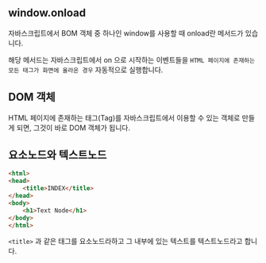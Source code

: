 ## window.onload

자바스크립트에서 BOM 객체 중 하나인 window를 사용할 때 onload란 메서드가 있습니다.

해당 메서드는 자바스크립트에서 on 으로 시작하는 이벤트들을 `HTML 페이지에 존재하는 모든 태그가 화면에 올라온 경우` 자동적으로 실행합니다.

## DOM 객체

HTML 페이지에 존재하는 태그(Tag)를 자바스크립트에서 이용할 수 있는 객체로 만들게 되면, 그것이 바로 DOM 객체가 됩니다.

## 요소노드와 텍스트노드

```html
<html>
<head>
    <title>INDEX</title>
</head>
<body>
    <h1>Text Node</h1>
</body>
</html>
```

`<title>` 과 같은 태그를 요소노드라하고 그 내부에 있는 텍스트를 텍스트노드라고 합니다.